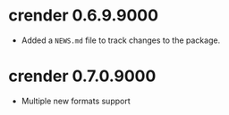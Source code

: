 # crender 0.6.9.9000

* Added a `NEWS.md` file to track changes to the package.

# crender 0.7.0.9000

* Multiple new formats support

